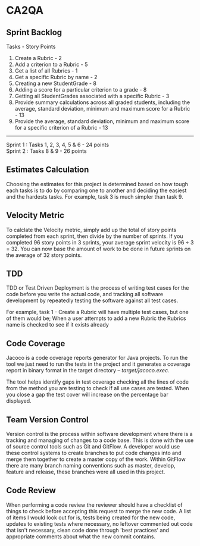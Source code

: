 # CA2QA

## Sprint Backlog

Tasks - Story Points

1. Create a Rubric - 2
1. Add a criterion to a Rubric - 5
1. Get a list of all Rubrics - 1
1. Get a specific Rubric by name - 2
1. Creating a new StudentGrade - 8
1. Adding a score for a particular criterion to a grade - 8
1. Getting all StudentGrades associated with a specific Rubric - 3
1. Provide summary calculations across all graded students, including the average, standard deviation,  minimum and maximum score for a Rubric - 13
1. Provide the average, standard deviation, minimum and maximum score for a specific criterion of a Rubric - 13

----

Sprint 1 : Tasks 1, 2, 3, 4, 5 & 6 - 24 points                                                                      
Sprint 2 : Tasks 8 & 9 - 26 points

## Estimates Calculation

Choosing the estimates for this project is determined based on how tough each tasks is to do by comparing one to another and deciding the easiest and the hardests tasks.
For example, task 3 is much simpler than task 9.

## Velocity Metric

To calclate the Velocity metric, simply add up the total of story points completed from each sprint, then divide by the number of sprints.
If you completed 96 story points in 3 sprints, your average sprint velocity is 96 ÷ 3 = 32. You can now base the amount of work to be done in future sprints on the average of
32 story points.

## TDD

TDD or Test Driven Deployment is the process of writing test cases for the code before you write the actual code, and tracking all software development by repeatedly testing
the software against all test cases.

For example, task 1 - Create a Rubric will have multiple test cases, but one of them would be;
When a user attempts to add a new Rubric the Rubrics name is checked to see if it exists already

## Code Coverage

Jacoco is a code coverage reports generator for Java projects. To run the tool we just need to run the tests in the project and it generates a coverage report in binary
format in the target directory – *target/jacoco.exec.*

The tool helps identify gaps in test coverage checking all the lines of code from the method you are testing to check if all use cases are tested. When you close a gap the
test cover will increase on the percentage bar displayed.

## Team Version Control

Version control is the process within software development where there is a tracking and managing of changes to a code base. This is done with the use of source control tools
such as Git and GitFlow. A developer would use these control systems to create branches to put code changes into and merge them together to create a master copy of the work.
Within GitFlow there are many branch naming conventions such as master, develop, feature and release, these branches were all used in this project.

## Code Review

When performing a code review the reviewer should have a checklist of things to check before accepting this request to merge the new code. A list of items I would look out for
is, tests being created for the new code, updates to existing tests where necessary, no leftover commented out code that isn't necessary, clean code done through
'best practices' and appropriate comments about what the new commit contains.
